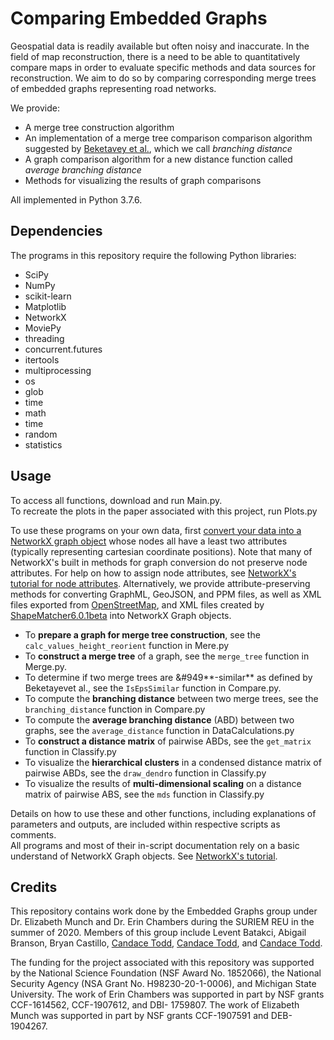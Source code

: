 # Comparing Embedded Graphs
<!-- title -->
Geospatial data is readily available but often noisy and inaccurate. 
In the field of map reconstruction, there is a need to be able to quantitatively compare maps in order to evaluate specific methods and data sources
for reconstruction. 
We aim to do so by comparing corresponding merge trees of embedded graphs representing road networks.
  
We provide:
- A merge tree construction algorithm
- An implementation of a merge tree comparison comparison algorithm suggested by [Beketavey et al.](https://link.springer.com/chapter/10.1007%2F978-3-319-04099-8_10 "Measuring the Distance Between Merge Trees"), which we call *branching distance*
- A graph comparison algorithm for a new distance function called *average branching distance*
- Methods for visualizing the results of graph comparisons  
  
All implemented in Python 3.7.6.
<!-- Methods for converting different data formats into NetworkX graph objects? -->

<!--## Using this repository
Should you use the source code and/or data from this site, please cite also the following paper? -->

## Dependencies
The programs in this repository require the following Python libraries:

- SciPy  
- NumPy  
- scikit-learn  
- Matplotlib  
- NetworkX
- MoviePy
- threading 
- concurrent.futures
- itertools
- multiprocessing
- os
- glob
- time  
- math  
- time
- random
- statistics

## Usage
To access all functions, download and run Main.py.  
To recreate the plots in the paper associated with this project, run Plots.py     

To use these programs on your own data, first [convert your data into a NetworkX graph object](https://networkx.github.io/documentation/stable/reference/readwrite/index.html) whose nodes all have a least two attributes (typically representing cartesian coordinate positions). Note that many of NetworkX's built in methods for graph conversion do not preserve node attributes. For help on how to assign node attributes, see [NetworkX's tutorial for node attributes](https://networkx.github.io/documentation/networkx-1.10/tutorial/tutorial.html#adding-attributes-to-graphs-nodes-and-edges "NetworkX Tutorial: Adding attributes to graphs, nodes, and edges"). Alternatively, we provide attribute-preserving methods for converting GraphML, GeoJSON, and PPM files, as well as XML files exported from [OpenStreetMap](https://www.openstreetmap.org/export#map=15/37.9966/23.7486 "OpenStreetMap.org"), and XML files created by [ShapeMatcher6.0.1beta](http://www.cs.toronto.edu/~dmac/ShapeMatcher) into NetworkX Graph objects.

- To **prepare a graph for merge tree construction**, see the `calc_values_height_reorient` function in Mere.py
- To **construct a merge tree** of a graph, see the `merge_tree` function in Merge.py.  
- To determine if two merge trees are &#949**-similar** as defined by Beketayevet al., see the `IsEpsSimilar` function in Compare.py.
- To compute the **branching distance** between two merge trees, see the `branching_distance` function in Compare.py  
- To compute the **average branching distance** (ABD) between two graphs, see the `average_distance` function in DataCalculations.py  
- To **construct a distance matrix** of pairwise ABDs, see the `get_matrix` function in Classify.py  
- To visualize the **hierarchical clusters** in a condensed distance matrix of pairwise ABDs, see the `draw_dendro` function in Classify.py  
- To visualize the results of **multi-dimensional scaling** on a distance matrix of pairwise ABS, see the `mds` function in Classify.py  
  
Details on how to use these and other functions, including explanations of parameters and outputs, are included within respective scripts as comments.  
All programs and most of their in-script documentation rely on a basic understand of NetworkX Graph objects. See [NetworkX's tutorial](https://networkx.github.io/documentation/stable/tutorial.html "NetworkX Tutorial").

## Credits
This repository contains work done by the Embedded Graphs group under Dr. Elizabeth Munch and Dr. Erin Chambers during the SURIEM REU in the summer of 2020. 
Members of this group include Levent Batakci, Abigail Branson, Bryan Castillo, [Candace Todd](https://www.linkedin.com/in/candace-todd "Candace Todd's LinkedIn Profile"), [Candace Todd](https://github.com/CLTodd "Candace Todd's GitHub Profile"), and [Candace Todd](mailto:clt5441@psu.edu).
<!-- list our institution? linkedin? -->

The funding for the project associated with this repository was supported by the National Science Foundation (NSF Award No. 1852066), the National Security Agency (NSA Grant No. H98230-20-1-0006), and Michigan State University. 
The work of Erin Chambers was supported in part by NSF grants CCF-1614562, CCF-1907612, and DBI-
1759807. The work of Elizabeth Munch was supported in part by NSF grants CCF-1907591 and DEB-
1904267.

<!-- ShapeMatcher -->
<!-- data sources -->
